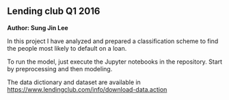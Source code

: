## Lending club Q1 2016

**Author: Sung Jin Lee**

In this project I have analyzed and prepared a classification scheme to find the people most likely to default on a loan.

To run the model, just execute the Jupyter notebooks in the repository. Start by preprocessing and then modeling.

The data dictionary and dataset are available in https://www.lendingclub.com/info/download-data.action
